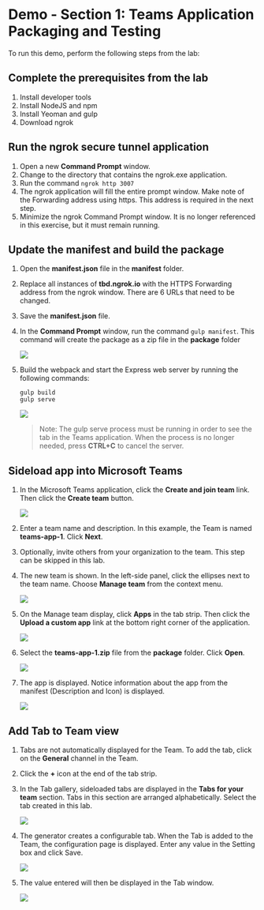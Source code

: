 # Demo - Section 1: Teams Application Packaging and Testing

To run this demo, perform the following steps from the lab:

## Complete the prerequisites from the lab
1. Install developer tools
1. Install NodeJS and npm
1. Install Yeoman and gulp
1. Download ngrok

## Run the ngrok secure tunnel application

1. Open a new **Command Prompt** window.
1. Change to the directory that contains the ngrok.exe application.
1. Run the command `ngrok http 3007`
1. The ngrok application will fill the entire prompt window. Make note of the Forwarding address using https. This address is required in the next step.
1. Minimize the ngrok Command Prompt window. It is no longer referenced in this exercise, but it must remain running.

## Update the manifest and build the package

1. Open the **manifest.json** file in the **manifest** folder.
1. Replace all instances of **tbd.ngrok.io** with the HTTPS Forwarding address from the ngrok window. There are 6 URLs that need to be changed.
1. Save the **manifest.json** file.
1. In the **Command Prompt** window, run the command `gulp manifest`. This command will create the package as a zip file in the **package** folder

    ![](../../Images/Exercise1-06.png)

1. Build the webpack and start the Express web server by running the following commands:

    ```shell
    gulp build
    gulp serve
    ```

    ![](../../Images/Exercise1-07.png)

    > Note: The gulp serve process must be running in order to see the tab in the Teams application. When the process is no longer needed, press **CTRL+C** to cancel the server.

## Sideload app into Microsoft Teams

1. In the Microsoft Teams application, click the **Create and join team** link. Then click the **Create team** button.

    ![](../../Images/Exercise1-08.png)

1. Enter a team name and description. In this example, the Team is named **teams-app-1**. Click **Next**.
1. Optionally, invite others from your organization to the team. This step can be skipped in this lab.
1. The new team is shown. In the left-side panel, click the ellipses next to the team name. Choose **Manage team** from the context menu.

    ![](../../Images/Exercise1-09.png)

1. On the Manage team display, click **Apps** in the tab strip. Then click the **Upload a custom app** link at the bottom right corner of the application.

    ![](../../Images/Exercise1-10.png)

1. Select the **teams-app-1.zip** file from the **package** folder. Click **Open**.

    ![](../../Images/Exercise1-11.png)

1. The app is displayed. Notice information about the app from the manifest (Description and Icon) is displayed.

    ![](../../Images/Exercise1-12.png)

## Add Tab to Team view

1. Tabs are not automatically displayed for the Team. To add the tab, click on the **General** channel in the Team.
1. Click the **+** icon at the end of the tab strip.
1. In the Tab gallery, sideloaded tabs are displayed in the **Tabs for your team** section. Tabs in this section are arranged alphabetically. Select the tab created in this lab.

    ![](../../Images/Exercise1-13.png)

1. The generator creates a configurable tab. When the Tab is added to the Team, the configuration page is displayed. Enter any value in the Setting box and click Save.

    ![](../../Images/Exercise1-14.png)

1. The value entered will then be displayed in the Tab window.

    ![](../../Images/Exercise1-15.png)
